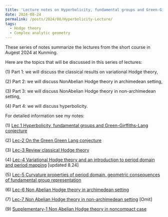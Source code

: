 ```yaml
---
title: 'Lecture notes on Hyperbolicity, fundamental groups and Green-Girffiths-Lang conjecture Augest 2024'
date: 2024-08-24
permalink: /posts/2024/08/Hyperbolicity-Lecture/
tags:
  - Hodge theory
  - Complex analytic geometry
---
```


These series of notes summarize the lectures from the short course in Augest 2024 at Kunming. 


Here are the topics that will be discussed in this series of lectures:

(1) Part 1: we will discuss the classical results on variational Hodge theory, 

(2) Part 2: we will discuss NonAbelian Hodge theory in archimedean setting,

(3) Part 3: we will discuss NonAbelian Hodge theory in non-archimedean setting,

(4) Part 4: we will discuss hyperbolicity.



For detailed information see my notes:

(1) [Lec 1 Hyperbolicity, fundamental groups and Green-Girffiths-Lang conjecture](https://yilimath.github.io/files/Hodge/HyperLec1.pdf)

(2) [Lec-2 On the Green Green Lang conjecture](https://yilimath.github.io/files/Hodge/HyperLec2.pdf)

(3) [Lec-3 Review classical Hodge theory](https://yilimath.github.io/files/Hodge/HyperLec3.pdf)

(4) [Lec-4 Variational Hodge theory and an introduction to period domain and period mapping](https://yilimath.github.io/files/Hodge/HyperLec4.pdf) [updated 8.24]

(5) [Lec-5 Curvature properties of period domain, geometric consequences of fundamental group representation](https://yilimath.github.io/files/Hodge/HyperLec5.pdf)

(6) [Lec-6 Non Abelian Hodge theory in archimedean setting](https://yilimath.github.io/files/Hodge/HyperLec7.pdf)

(7) [Lec-7 Non Abelian Hodge theory in non-archimedean setting](https://yilimath.github.io/files/Hodge/HyperLec8.pdf) [Omit]


(9) [Supplementary-1 Non Abelian Hodge theory in noncompact case](https://yilimath.github.io/files/Hodge/HyperLec10.pdf)

